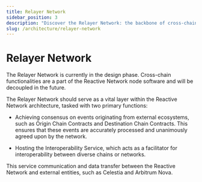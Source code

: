 ```yaml
---
title: Relayer Network
sidebar_position: 3
description: "Discover the Relayer Network: the backbone of cross-chain communication within Reactive Network. From achieving consensus on external events to seamless data transfer, it's paving the way for the future of blockchain interoperability."
slug: /architecture/relayer-network
---
```


# Relayer Network

The Relayer Network is currently in the design phase. Cross-chain functionalities are a part of the Reactive Network node software and will be decoupled in the future.

The Relayer Network should serve as a vital layer within the Reactive Network architecture, tasked with two primary functions:

* Achieving consensus on events originating from external ecosystems, such as Origin Chain Contracts and Destination Chain Contracts. This ensures that these events are accurately processed and unanimously agreed upon by the network.

* Hosting the Interoperability Service, which acts as a facilitator for interoperability between diverse chains or networks.

This service communication and data transfer between the Reactive Network and external entities, such as Celestia and Arbitrum Nova.

